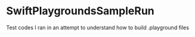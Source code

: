 # SwiftPlaygroundsSampleRun
Test codes I ran in an attempt to understand how to build .playground files
